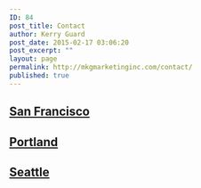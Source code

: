 ```yaml
---
ID: 84
post_title: Contact
author: Kerry Guard
post_date: 2015-02-17 03:06:20
post_excerpt: ""
layout: page
permalink: http://mkgmarketinginc.com/contact/
published: true
---
```

<section class="projects-2">
<div class="project-1 v-center">
<h2><a href="/contact/san-francisco">San Francisco</a></h2>

</div>
<div class="project-2 v-center">
<h2><a href="/contact/portland">Portland</a></h2>

</div>
<div class="project-3 v-center">
<h2><a href="/contact/seattle">Seattle</a></h2>

</div>
</section>